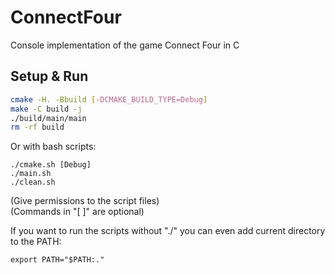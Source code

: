 # ConnectFour
Console implementation of the game Connect Four in C

## Setup & Run

```sh
cmake -H. -Bbuild [-DCMAKE_BUILD_TYPE=Debug]
make -C build -j
./build/main/main
rm -rf build
```

Or with bash scripts:
```shell
./cmake.sh [Debug]
./main.sh
./clean.sh
```

(Give permissions to the script files) <br>
(Commands in "[ ]" are optional)

If you want to run the scripts without "./" you can even add current directory to the PATH:
```shell
export PATH="$PATH:."
```
